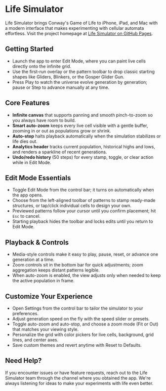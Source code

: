 # Life Simulator

Life Simulator brings Conway's Game of Life to iPhone, iPad, and Mac with a modern interface that makes experimenting with cellular automata effortless. Visit the project homepage at [Life Simulator on GitHub Pages](https://gr8gatsby.github.io/life-game/).

## Getting Started
- Launch the app to enter Edit Mode, where you can paint live cells directly onto the infinite grid.
- Use the first-run overlay or the pattern toolbar to drop classic starting shapes like Gliders, Blinkers, or the Gosper Glider Gun.
- Press Play to watch the universe evolve generation by generation; pause or Step to advance manually at any time.

## Core Features
- **Infinite canvas** that supports panning and smooth pinch-to-zoom so you always have room to build.
- **Smart auto-zoom** keeps every live cell visible with a gentle buffer, zooming in or out as populations grow or shrink.
- **Auto-stop** halts playback automatically when the simulation stabilizes or life dies out.
- **Analytics header** tracks current population, historical highs and lows, and renders a sparkline of recent generations.
- **Undo/redo history** (50 steps) for every stamp, toggle, or clear action while in Edit Mode.

## Edit Mode Essentials
- Toggle Edit Mode from the control bar; it turns on automatically when the app opens.
- Choose from the left-aligned toolbar of patterns to stamp ready-made structures, or tap/click individual cells to design your own.
- Previewed patterns follow your cursor until you confirm placement; hit `Esc` to cancel.
- Starting playback hides the toolbar and locks edits until you return to Edit Mode.

## Playback & Controls
- Media-style controls make it easy to play, pause, reset, or advance one generation at a time.
- Zoom controls sit in the bottom bar for quick adjustments; zoom aggregation keeps distant patterns legible.
- When auto-zoom is enabled, the view adjusts only when needed to keep the active population in frame.

## Customize Your Experience
- Open Settings from the control bar to tailor the simulator to your preferences.
- Adjust generation speed on the fly with the speed slider or presets.
- Toggle auto-zoom and auto-stop, and choose a zoom mode (Fit or Out) that matches your viewing style.
- Personalize the grid with color pickers for live cells, background, grid lines, and center axes.
- Save custom themes and revert anytime with Reset to Defaults.

## Need Help?
If you encounter issues or have feature requests, reach out to the Life Simulator team through the channel where you obtained the app. We're always listening for ideas to make your experiments with life even better.
